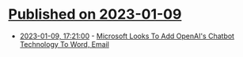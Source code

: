 # [Published on 2023-01-09](index.md)

* [2023-01-09, 17:21:00](https://slashdot.org/story/23/01/09/1511251/microsoft-looks-to-add-openais-chatbot-technology-to-word-email?utm_source=rss1.0mainlinkanon&utm_medium=feed) - [Microsoft Looks To Add OpenAI's Chatbot Technology To Word, Email](https://slashdot.org/story/23/01/09/1511251/microsoft-looks-to-add-openais-chatbot-technology-to-word-email?utm_source=rss1.0mainlinkanon&utm_medium=feed)
